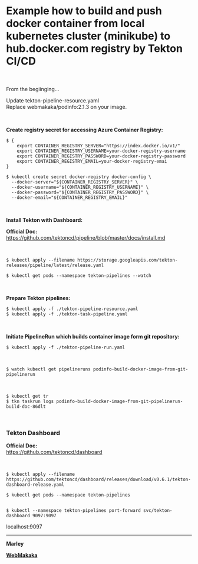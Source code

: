 # Example how to build and push docker container from local kubernetes cluster (minikube) to hub.docker.com registry by Tekton CI/CD


<br/>

From the begiinging...

Update tekton-pipeline-resource.yaml  
Replace webmakaka/podinfo:2.1.3 on your image.

<br/>

**Create registry secret for accessing Azure Container Registry:**


```
$ {
    export CONTAINER_REGISTRY_SERVER="https://index.docker.io/v1/"
    export CONTAINER_REGISTRY_USERNAME=your-docker-registry-username
    export CONTAINER_REGISTRY_PASSWORD=your-docker-registry-password
    export CONTAINER_REGISTRY_EMAIL=your-docker-registry-emai
}
```

```
$ kubectl create secret docker-registry docker-config \
  --docker-server="${CONTAINER_REGISTRY_SERVER}" \
  --docker-username="${CONTAINER_REGISTRY_USERNAME}" \
  --docker-password="${CONTAINER_REGISTRY_PASSWORD}" \
  --docker-email="${CONTAINER_REGISTRY_EMAIL}"
```

<br/>

**Install Tekton with Dashboard:**

**Official Doc:**  
https://github.com/tektoncd/pipeline/blob/master/docs/install.md


<br/>

    $ kubectl apply --filename https://storage.googleapis.com/tekton-releases/pipeline/latest/release.yaml

    $ kubectl get pods --namespace tekton-pipelines --watch


<br/>

**Prepare Tekton pipelines:**

    $ kubectl apply -f ./tekton-pipeline-resource.yaml 
    $ kubectl apply -f ./tekton-task-pipeline.yaml 

<br/>

**Initiate PipelineRun which builds container image form git repository:**

    $ kubectl apply -f ./tekton-pipeline-run.yaml 

<br/>

    $ watch kubectl get pipelineruns podinfo-build-docker-image-from-git-pipelinerun

<br/>

    $ kubectl get tr
    $ tkn taskrun logs podinfo-build-docker-image-from-git-pipelinerun-build-doc-86dlt

<br/>

### Tekton Dashboard

**Official Doc:**  
https://github.com/tektoncd/dashboard


<br/>

    $ kubectl apply --filename https://github.com/tektoncd/dashboard/releases/download/v0.6.1/tekton-dashboard-release.yaml

    $ kubectl get pods --namespace tekton-pipelines


    $ kubectl --namespace tekton-pipelines port-forward svc/tekton-dashboard 9097:9097


localhost:9097

---

<strong>Marley</strong>

<a href="https://webmakaka.com"><strong>WebMakaka</strong></a>
